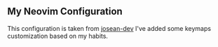 ## My Neovim Configuration

This configuration is taken from [josean-dev](https://github.com/josean-dev/dev-environment-files/tree/main/.config/nvim)
I've added some keymaps customization based on my habits.

